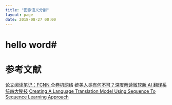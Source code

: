 ```yaml
---
title: "图像语义分割"
layout: page
date: 2018-08-27 00:00
---
```


# hello word#

# 参考文献
[论文阅读笔记：FCNN 全卷机网络](https://blog.csdn.net/u010579901/article/details/79153517)
[媲美人类有何不可？深度解读微软新 AI 翻译系统四大秘技](https://www.leiphone.com/news/201803/yPQ7a4XMY7En4HBQ.html?ulu-rcmd=0_5021df_hot_3_5e51c35be24c4967abf6c0eaec9dc253)
[Creating A Language Translation Model Using Sequence To Sequence Learning Approach](https://chunml.github.io/ChunML.github.io/project/Sequence-To-Sequence/)
